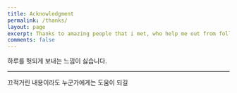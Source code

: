 ```yaml
---
title: Acknowledgment
permalink: /thanks/
layout: page
excerpt: Thanks to amazing people that i met, who help me out from follishness, connecting me with another good person, giving some advice when i'm at a bad things, pulling me from ordinary to be great.
comments: false
---
```


하루를 헛되게 보내는 느낌이 싫습니다.

<hr>

끄적거린 내용이라도 누군가에게는 도움이 되길
